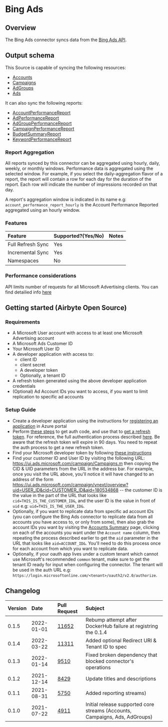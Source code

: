# Bing Ads

## Overview

The Bing Ads connector syncs data from the [Bing Ads API](https://docs.microsoft.com/en-us/advertising/guides/?view=bingads-13).

## Output schema

This Source is capable of syncing the following resources:

* [Accounts](https://docs.microsoft.com/en-us/advertising/customer-management-service/searchaccounts?view=bingads-13)
* [Campaigns](https://docs.microsoft.com/en-us/advertising/campaign-management-service/getcampaignsbyaccountid?view=bingads-13)
* [AdGroups](https://docs.microsoft.com/en-us/advertising/campaign-management-service/getadgroupsbycampaignid?view=bingads-13)
* [Ads](https://docs.microsoft.com/en-us/advertising/campaign-management-service/getadsbyadgroupid?view=bingads-13)

It can also sync the following reports:

* [AccountPerformanceReport](https://docs.microsoft.com/en-us/advertising/reporting-service/accountperformancereportrequest?view=bingads-13)
* [AdPerformanceReport](https://docs.microsoft.com/en-us/advertising/reporting-service/adperformancereportrequest?view=bingads-13)
* [AdGroupPerformanceReport](https://docs.microsoft.com/en-us/advertising/reporting-service/adgroupperformancereportrequest?view=bingads-13)
* [CampaignPerformanceReport](https://docs.microsoft.com/en-us/advertising/reporting-service/campaignperformancereportrequest?view=bingads-13)
* [BudgetSummaryReport](https://docs.microsoft.com/en-us/advertising/reporting-service/budgetsummaryreportrequest?view=bingads-13)
* [KeywordPerformanceReport](https://docs.microsoft.com/en-us/advertising/reporting-service/keywordperformancereportrequest?view=bingads-13)

### Report Aggregation
All reports synced by this connector can be aggregated using hourly, daily, weekly, or monthly windows. Performance data is aggregated using the selected window. For example, if you select the daily-aggregation flavor of a report, the report will contain a row for each day for the duration of the report. Each row will indicate the number of impressions recorded on that day.   

A report's aggregation window is indicated in its name e.g: `account_performance_report_hourly` is the Account Performance Reported aggregated using an hourly window. 

### Features

| Feature | Supported?\(Yes/No\) | Notes |
| :--- |:---------------------| :--- |
| Full Refresh Sync | Yes                  |  |
| Incremental Sync | Yes                  |  |
| Namespaces | No                   |  |

### Performance considerations

API limits number of requests for all Microsoft Advertising clients. You can find detailied info [here](https://docs.microsoft.com/en-us/advertising/guides/services-protocol?view=bingads-13#throttling)

## Getting started (Airbyte Open Source)
### Requirements 
* A Microsoft User account with access to at least one Microsoft Advertising account
* A Microsoft Ads Customer ID
* Your Microsoft User ID
* A developer application with access to: 
  * client ID 
  * client secret 
  * A developer token 
  * Optionally, a tenant ID
* A refresh token generated using the above developer application credentials
* (Optional) Ad Account IDs you want to access, if you want to limit replication to specific ad accounts

### Setup Guide
* Create a developer application using the instructions for [registering an application](https://docs.microsoft.com/en-us/advertising/guides/authentication-oauth-register?view=bingads-13) in Azure portal
* Perform [these steps](https://docs.microsoft.com/en-us/advertising/guides/authentication-oauth-consent?view=bingads-13l) to get auth code, and use that to [get a refresh token](https://docs.microsoft.com/en-us/advertising/guides/authentication-oauth-get-tokens?view=bingads-13). For reference, the full authentication process described [here](https://docs.microsoft.com/en-us/advertising/guides/get-started?view=bingads-13#access-token). Be aware that the refresh token will expire in 90 days. You need to repeat the auth process to get a new refresh token.
* Find your Microsoft developer token by following [these instructions](https://docs.microsoft.com/en-us/advertising/guides/get-started?view=bingads-13#get-developer-token)
* Find your customer ID and User ID by visiting the following URL: https://ui.ads.microsoft.com/campaign/Campaigns.m then copying the CID & UID parameters from the URL in the address bar. For example, once you visit the URL above, you'll notice it will have changed to an address of the form https://ui.ads.microsoft.com/campaign/vnext/overview?uid=USER_ID&cid=CUSTOMER_ID&aid=180534868 -- the customer ID is the value in the part of the URL that looks like `cid=THIS_IS_THE_CUSTOMER_ID&`, and the user ID is the value in front of `uid` e.g: `uid=THIS_IS_THE_USER_ID&`. 
* Optionally, if you want to replicate data from specific ad account IDs (you can configure the Bing Ads connector to replicate data from all accounts you have access to, or only from some), then also grab the account IDs you want by visiting the [Accounts Summary](https://ui.ads.microsoft.com/campaign/vnext/accounts/performance) page, clicking on each of the accounts you want under the `Account name` column, then repeating the process described earlier to get the `aid` parameter in the URL that looks like `aid=ACCOUNT_ID&`. You'll need to do this process once for each account from which you want to replicate data. 
* Optionally, if your oauth app lives under a custom tenant which cannot use Microsoft's recommended `common` tenant, make sure to get the tenant ID ready for input when configuring the connector. The tenant will be used in the auth URL e.g: `https://login.microsoftonline.com/<tenant>/oauth2/v2.0/authorize`.



## Changelog

| Version | Date | Pull Request                                             | Subject |
| :--- | :--- |:---------------------------------------------------------| :--- |
| 0.1.5 | 2022-01-01 | [11652](https://github.com/airbytehq/airbyte/pull/11652) | Rebump attempt after DockerHub failure at registring the 0.1.4 |
| 0.1.4 | 2022-03-22 | [11311](https://github.com/airbytehq/airbyte/pull/11311) | Added optional Redirect URI & Tenant ID to spec |
| 0.1.3 | 2022-01-14 | [9510](https://github.com/airbytehq/airbyte/pull/9510)   | Fixed broken dependency that blocked connector's operations |
| 0.1.2 | 2021-12-14 | [8429](https://github.com/airbytehq/airbyte/pull/8429)   | Update titles and descriptions |
| 0.1.1 | 2021-08-31 | [5750](https://github.com/airbytehq/airbyte/pull/5750)   | Added reporting streams\) |
| 0.1.0 | 2021-07-22 | [4911](https://github.com/airbytehq/airbyte/pull/4911)   | Initial release supported core streams \(Accounts, Campaigns, Ads, AdGroups\) |

